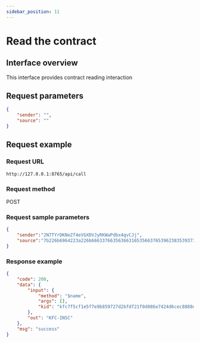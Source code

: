 ```yaml
---
sidebar_position: 11
---
```


# Read the contract

## Interface overview

This interface provides contract reading interaction

## Request parameters

```json
{
	"sender": "",
	"source": ""
}
```

## Request example

### Request URL

`http://127.0.0.1:8765/api/call`

### Request method

POST

### Request sample parameters

```json
{
	"sender":"2N7TYrDKNeZf4eVGXDVJyRKWaPdbx4qvCJj",
	"source":"7b226b6964223a226b666337663563663165356637653962383539373237643262666466323166306430383665373432346436636563383838386463353165316631313663222c226d6574686f64223a22246e616d65222c2261726773223a5b5d7d"
}
```


### Response example

```json
{
	"code": 200,
	"data": {
		"input": {
			"method": "$name",
			"args": [],
			"kid": "kfc7f5cf1e5f7e9b859727d2bfdf21f0d086e7424d6cec8888dc51e1f116c"
		},
		"out": "KFC-INSC"
	},
	"msg": "success"
}
```